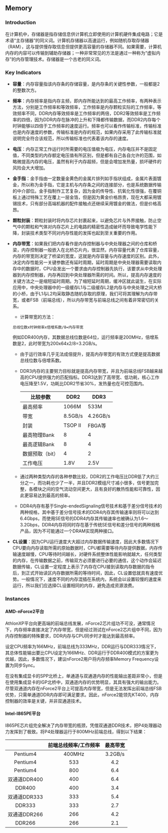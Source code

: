 ## Memory

### Introduction 

在计算机中，存储器是指存储信息供计算机立即使用的计算机硬件集成电路；它是术语“主存储器”的同义词。计算机存储器以高速运行，例如随机存取存储器（RAM），这与提供慢存取信息但提供更高容量的存储器不同。如果需要，计算机内存的内容可以传输到辅助存储器；一种非常常见的方法是通过一种称为“虚拟内存”的内存管理技术。存储器是一个古老的同义词。

### Key Indicators



- **容量**：内存容量指该内存条的存储容量，是内存条的关键性参数，一般都是2的整数次方。

- **频率**：内存频率是指内存主频，即内存所能达到的最高工作频率，有两种表示方法，分别是工作频率和等效频率，工作频率是内存颗粒实际的工作频率，等效频率不同，DDR内存等效频率是工作频率的两倍，DDR2等效频率是工作频率的四倍，因为DDR内存在脉冲的上升和下降都传输数据，而DDR2内存每个时钟能够以四倍于工作频率的速度运行。频率也可以看作传输标准，传输标准也是内存速度的参数，传输标准是内存的规范，如果内存采用了此传输标准就说明完全符合该规范，所以传输标准也代表着该内存的速度。

- **电压**：内存正常工作运行时所需要的电压值极为电压，内存电压并不是固定值，不同类型的内存额定电压值有所区别，但是都有自己各自允许的范围，如略微提高内存的电压，虽然有利于内存超频，但是会增加发热量，损坏硬件的风险会大大增加。

- **金手指**：金手指由一定数量金黄色的金属片排列如手指状组成，金属片表面镀金，所以称为金手指，它是主机与内存条之间的连接部分，也是系统数据传输的中介部位。金手指制作工艺复杂，因为金的传导性、抗氧化性很强，在覆铜板上通过特殊工艺在覆上一层金箔，但是因为黄金价格昂贵，现在大都采用镀锡技术，只有部分高端机器的配件接触点还继续采用镀金的做法，但是价格高昂。

- **颗粒封装**：颗粒封装时将内存芯片封裹起来，以避免芯片与外界接触，防止空气中的颗粒和气体对内存芯片上的电路的精密性造成破坏而导致电学性能下降，封装技术类型不同对内存性能的发挥也起到至关重要的作用。

- **内存带宽**：如果我们把内存看作是内存控制器与中央处理器之间的仓库和桥梁，内存控制器一般嵌入在北桥芯片内，很显然，内存容量代表了仓库容量，内存的带宽则决定了桥梁的宽度，这就是内存容量与内存速度的区别。此外，决定内存性能另一关键参数还有延时周期，延时周期是中央处理器需要读取内存中的数据时，CPU会发出一个要求由内存控制器先执行，该要求从中央处理器到内存控制器，内存再回到中央处理器所需的时间。所以，提高内存速度的关键方法之一是缩短延时周期。为了缩短延时周期，缓冲区就此诞生，在实际应用中，中央处理器中的一级缓存L1与二级缓存L2是内存与中央处理之间大桥的小桥，由于L1与L2均采取静态随机存取的原理，我们可将其理解为内存带宽，或者FSB（前端总线），所以内存带宽与前端总线之间有着非常密切的关系。

  - 计算带宽的方法：

  ```
  总线位数x时钟频率x倍增系数/8=内存带宽
  ```

  例如DDR400内存，其数据总线位数是64位，运行频率是200MHz，倍增系数是2，此时带宽为200x64x2/8=3.2GB/s。

  - 由于运行效率几乎无法成倍提升，提高内存带宽的有效方式便是提高数据总线位数与倍增系数。

  - DDR3内存的主要努力目标就是提高内存带宽，并且为前端总线FSB越来越高的CPU提供强力的匹配指标。DDR3达到了高带宽、低功耗，核心工作电压降至1.5V，功耗比DDR2节省30%，发热量也在可控范围内。

    | 比较参数        | DDR2    | DDR3     |
    | --------------- | ------- | -------- |
    | 最高频率        | 1066M   | 533M     |
    | 带宽            | 8.5GB/s | 4.26GB/s |
    | 封装            | TSOP II | FBGA等   |
    | 最高物理Bank    | 8       | 4        |
    | 最高逻辑Bank    | 8       | 4        |
    | 数据预取（bit） | 4       | 2        |
    | 工作电压        | 1.8V    | 2.5V     |

  - 通过两种类型内存的各种参数比较，DDR2的工作电压比DDR低了大约三分之一，而功耗也少了一半，并且DDR2模组尺寸减小很多，信号更加完整，各模块之间的空气流动空间更大，且有良好的散热性能和可靠性，因此更容易达到最高的频率。
  - DDR4内存有基于Single-endedSignaling信号技术和基于差分信号技术的两种规格，其中基于差分信号技术的DDR4内存其传输速率则将可以达到6.4Gbps，而使用SE信号的DDR4内存其传输速率也被确认为1.6～3.2Gbps，DDR4内存将同时存在基于传统SE信号和差分信号的两种规格产品，因为不可能通过一个DRAM实现两种接口。

- **CL设置**：因为CPU运行速度大大超过内存数据传输速度，因此大多数情况下CPU要向内存读取所需的原始数据时，CPU都需要等待内存提供数据，内存传输速度越慢，CPU等待时间越长，对硬件系统整体性能影响就越大，任何类型的内存，在传输数据之前，传输双方必须要进行必要的通信，这个动作会延迟数据传输，CL设置一定程度上表示了内存在CPU接到读取内存数据的指令后，到正式开始读区内存数据所需的等待时间，因此，CL设置低就具有速度优势。一般情况下，速度不同的内存混插在系统内，系统会以设置较慢的速度来运行，所以我们应选择CL设置相同的内存，避免造成资源浪费。

### Instances

#### AMD-nForce2平台

AthlonXP平台向更高端的前端总线发展，nForce2芯片组功不可没，通常情况下，内存频率直接决定了内存带宽，但是经过测试在nForce2芯片组中不同，因为内存控制器的特殊要求，DDR内存与CPU同步时才能达到最高频率。

设定CPU频率为166MHz，前端总线为333MHz，DDR运行与DDR333情况下，其总体性能输出要比CPU设定为166MHz、DDR运行于DDR400模式的方案更为优越，因此，多数情况下，建议nForce2用户将内存频率Memory Frequency设置为同步Sync。

在没有集成显卡的SPP北桥上，单通道与双通道内存的性能输出差距非常小，但是在使用集成显卡的IGP北桥中，双通道内存的优势明显，其具有强大的输出能力。尽管双通道内存在nForce2平台上可提高内存带宽，但是无法发挥出前端总线FSB优势，只需单通道DDR内存即可满足要求。因此，nForce2能领先KT400，内存控制器的效率是关键，并非双通道技术。

#### Intel-I865PE平台

I865PE芯片组完全解决了内存带宽的瓶颈，凭借双通道DDR技术，把P4处理器动力发挥到了极致。将P4处理器运行于800MHz前端总线，得到以下结果：

|              | 前端总线频率/工作频率 | 最高带宽 |
| :----------: | :-------------------: | :------: |
|   Pentium4   |        400MHz         | 3.2GB/s  |
|   Pentium4   |          533          |   4.2    |
|   Pentium4   |          800          |   6.4    |
| 双通道DDR400 |          400          |   6.4    |
|    DDR400    |          400          |   3.4    |
| 双通道DDR333 |          333          |   5.4    |
|    DDR333    |          333          |   2.7    |
| 双通道DDR266 |          266          |   4.2    |
|    DDR266    |          266          |   2.1    |



